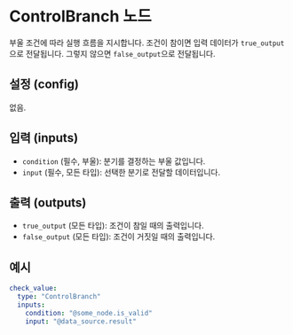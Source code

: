 # ControlBranch 노드

부울 조건에 따라 실행 흐름을 지시합니다. 조건이 참이면 입력 데이터가 `true_output`으로 전달됩니다. 그렇지 않으면 `false_output`으로 전달됩니다.

## 설정 (config)

없음.

## 입력 (inputs)

*   `condition` (필수, 부울): 분기를 결정하는 부울 값입니다.
*   `input` (필수, 모든 타입): 선택한 분기로 전달할 데이터입니다.

## 출력 (outputs)

*   `true_output` (모든 타입): 조건이 참일 때의 출력입니다.
*   `false_output` (모든 타입): 조건이 거짓일 때의 출력입니다.

## 예시

```yaml
check_value:
  type: "ControlBranch"
  inputs:
    condition: "@some_node.is_valid"
    input: "@data_source.result"
```